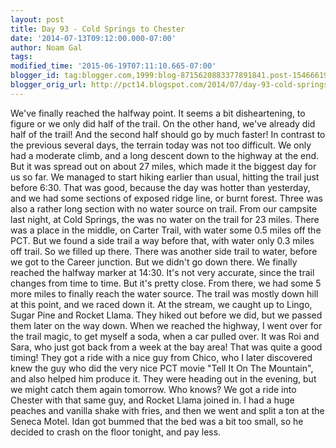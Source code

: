 ```yaml
---
layout: post
title: Day 93 - Cold Springs to Chester
date: '2014-07-13T09:12:00.000-07:00'
author: Noam Gal
tags:
modified_time: '2015-06-19T07:11:10.665-07:00'
blogger_id: tag:blogger.com,1999:blog-8715620883377891841.post-1546661978600832945
blogger_orig_url: http://pct14.blogspot.com/2014/07/day-93-cold-springs-to-chester.html
---
```


 We've finally reached the halfway point. It seems a bit disheartening, to figure or we only did half of the trail.
 On the other hand, we've already did half of the trail! And the second half should go by much faster!
 In
 contrast to the previous several days, the terrain today was not too difficult. We only had a moderate climb, and a
 long descent down to the highway at the end. But it was spread out on about 27 miles, which made it the biggest day
 for us so far.
 We managed to start hiking earlier than usual, hitting the trail just before 6:30. That was
 good, because the day was hotter than yesterday, and we had some sections of exposed ridge line, or burnt
 forest.
 Three was also a rather long section with no water source on trail. From our campsite last night, at
 Cold Springs, the was no water on the trail for 23 miles. There was a place in the middle, on Carter Trail, with
 water some 0.5 miles off the PCT. But we found a side trail a way before that, with water only 0.3 miles off trail.
 So we filled up there. There was another side trail to water, before we got to the Career junction. But we didn't go
 down there.
 We finally reached the halfway marker at 14:30. It's not very accurate, since the trail changes
 from time to time. But it's pretty close.
 From there, we had some 5 more miles to finally reach the water
 source. The trail was mostly down hill at this point, and we raced down it. At the stream, we caught up to Lingo,
 Sugar Pine and Rocket Llama. They hiked out before we did, but we passed them later on the way down.
 When we
 reached the highway, I went over for the trail magic, to get myself a soda, when a car pulled over. It was Roi and
 Sara, who just got back from a week at the bay area! That was quite a good timing!
 They got a ride with a nice
 guy from Chico, who I later discovered knew the guy who did the very nice PCT movie "Tell It On The Mountain", and
 also helped him produce it.
 They were heading out in the evening, but we might catch them again tomorrow. Who
 knows?
 We got a ride into Chester with that same guy, and Rocket Llama joined in. I had a huge peaches and
 vanilla shake with fries, and then we went and split a ton at the Seneca Motel. Idan got bummed that the bed was a
 bit too small, so he decided to crash on the floor tonight, and pay less.
